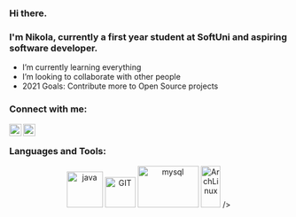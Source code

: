 ### Hi there.

### I'm Nikola, currently a first year student at SoftUni and aspiring software developer.

- I’m currently learning everything 
- I’m looking to collaborate with other people
- 2021 Goals: Contribute more to Open Source projects


### Connect with me:

[<img align="left" alt="NikolaVuchev | Facebook" width="22px" src="https://upload.wikimedia.org/wikipedia/commons/1/1b/Facebook_icon.svg" />][facebook]
[<img align="left" alt="NikolaVuchev | Instagram" width="22px" src="https://upload.wikimedia.org/wikipedia/commons/a/a5/Instagram_icon.png" />][instagram]



<br />

### Languages and Tools:

<p align="center">
      <img src="https://www.vectorlogo.zone/logos/java/java-icon.svg" alt="java" width="65" height="65"/> 
      <img src="https://www.vectorlogo.zone/logos/git-scm/git-scm-icon.svg" alt="GIT" width="55" height="55"/> 
      <img src="https://www.vectorlogo.zone/logos/mysql/mysql-ar21.svg" alt="mysql" width="110" height="75"/>
      <img src="https://upload.wikimedia.org/wikipedia/commons/a/af/Tux.png" alt="ArchLinux" width="35" height="75"/>
/>
</p>



[instagram]: https://www.instagram.com/nikola_.420/?hl=bg
[facebook]: https://www.facebook.com/vyzdi/
